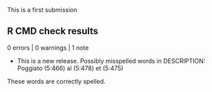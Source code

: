 
This is a first submission 
## R CMD check results

0 errors | 0 warnings | 1 note

* This is a new release.
Possibly misspelled words in DESCRIPTION:
  Poggiato (5:466)
  al (5:478)
  et (5:475)
  
These words are correctly spelled.